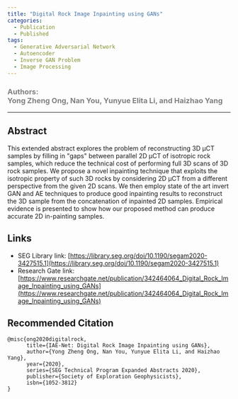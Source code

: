 ```yaml
---
title: "Digital Rock Image Inpainting using GANs"
categories:
  - Publication
  - Published
tags:
  - Generative Adversarial Network
  - Autoencoder
  - Inverse GAN Problem
  - Image Processing
---
```


### <span style="color: grey;">Authors: <br>Yong Zheng Ong, Nan You, Yunyue Elita Li, and Haizhao Yang</span>

***********************************************************************

## Abstract

This extended abstract explores the problem of reconstructing 3D µCT samples by filling in "gaps" between parallel 2D µCT of isotropic rock samples, which reduce the technical cost of performing full 3D scans of 3D rock samples. We propose a novel inpainting technique that exploits the isotropic property of such 3D rocks by considering 2D µCT from a different perspective from the given 2D scans. We then employ state of the art invert GAN and AE techniques to produce good inpainting results to reconstruct the 3D sample from the concatenation of inpainted 2D samples. Empirical evidence is presented to show how our proposed method can produce accurate 2D in-painting samples.

## Links

- SEG Library link: [https://library.seg.org/doi/10.1190/segam2020-3427515.1](https://library.seg.org/doi/10.1190/segam2020-3427515.1)
- Research Gate link:  [https://www.researchgate.net/publication/342464064_Digital_Rock_Image_Inpainting_using_GANs](https://www.researchgate.net/publication/342464064_Digital_Rock_Image_Inpainting_using_GANs)

## Recommended Citation

```
@misc{ong2020digitalrock,
      title={IAE-Net: Digital Rock Image Inpainting using GANs}, 
      author={Yong Zheng Ong, Nan You, Yunyue Elita Li, and Haizhao Yang},
      year={2020},
      series={SEG Technical Program Expanded Abstracts 2020},
      publisher={Society of Exploration Geophysicists},
      isbn={1052-3812}
}
```
